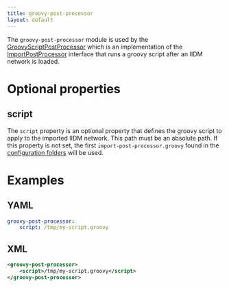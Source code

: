 ```yaml
---
title: groovy-post-processor
layout: default
---
```


The `groovy-post-processor` module is used by the [GroovyScriptPostProcessor](../../iidm/importer/post-processor/GroovyScriptPostProcessor.md)
which is an implementation of the [ImportPostProcessor](../../iidm/importer/post-processor/index.md) interface that runs
a groovy script after an IIDM network is loaded.

# Optional properties

## script
The `script` property is an optional property that defines the groovy script to apply to the imported IIDM network. This
path must be an absolute path. If this property is not set, the first `import-post-processor.groovy` found in the
[configuration folders](../itools.md#powsybl_config_dirs) will be used.

# Examples

## YAML
```yaml
groovy-post-processor:
    script: /tmp/my-script.groovy
```

## XML
```xml
<groovy-post-processor>
    <script>/tmp/my-script.groovy</script>
</groovy-post-processor>
```
